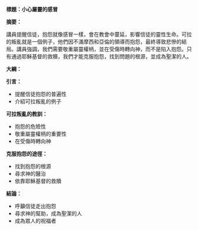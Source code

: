 **標題：小心屬靈的感冒**

**摘要：**

講員提醒信徒，抱怨就像感冒一樣，會在教會中蔓延，影響信徒的靈性生命。可拉的叛亂就是一個例子，他們因不滿摩西和亞倫的領導而抱怨，最終導致悲慘的結局。講員強調，我們需要敬重屬靈權柄，並在受傷時轉向神，而不是陷入抱怨。只有通過耶穌基督的救贖，我們才能克服抱怨，找到問題的根源，並成為聖潔的人。

**大綱：**

**引言：**
* 提醒信徒抱怨的普遍性
* 介紹可拉叛亂的例子

**可拉叛亂的教訓：**
* 抱怨的危險性
* 敬重屬靈權柄的重要性
* 在受傷時轉向神

**克服抱怨的途徑：**
* 找到抱怨的根源
* 尋求神的醫治
* 依靠耶穌基督的救贖

**結論：**
* 呼籲信徒走出抱怨
* 尋求神的幫助，成為聖潔的人
* 成為眾人的祝福者